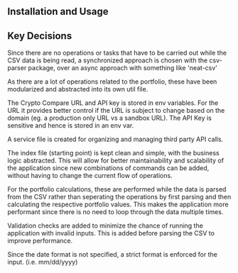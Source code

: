 ## Installation and Usage

## Key Decisions

Since there are no operations or tasks that have to be carried out while the CSV data is being read, a synchronized approach is chosen with the csv-parser package, over an async approach with something like 'neat-csv'

As there are a lot of operations related to the portfolio, these have been modularized and abstracted into its own util file.

The Crypto Compare URL and API key is stored in env variables. For the URL it provides better control if the URL is subject to change based on the domain (eg. a production only URL vs a sandbox URL). The API Key is sensitive and hence is stored in an env var.

A service file is created for organizing and managing third party API calls.

The index file (starting point) is kept clean and simple, with the business logic abstracted. This will allow for better maintainability and scalability of the application since new combinations of commands can be added, without having to change the current flow of operations.

For the portfolio calculations, these are performed while the data is parsed from the CSV rather than seperating the operations by first parsing and then calculating the respective portfolio values. This makes the application more performant since there is no need to loop through the data multiple times.

Validation checks are added to minimize the chance of running the application with invalid inputs. This is added before parsing the CSV to improve performance.

Since the date format is not specified, a strict format is enforced for the input. (i.e. mm/dd/yyyy)
